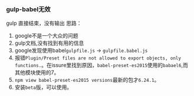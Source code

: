 ### gulp-babel无效
gulp 直接结束，没有输出
思路：
1. google不是一个大众的问题
2. gulp文档,没有找到有用的信息
3. google发现使用babel`gulpfile.js` -> `gulpfile.babel.js`
4. 报错`Plugin/Preset files are not allowed to export objects, only functions.`。在issure里找到原因，`babel-preset-es2015`使用的`babael6`,而其他模块使用的7。
5. `npm view babel-preset-es2015 versions`最新的包才`6.24.1`。
6. 安装`beta`版，可以使用。
   